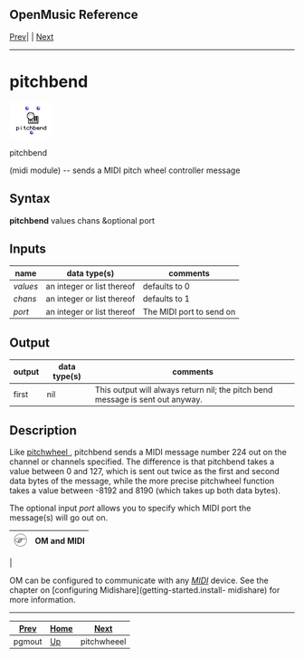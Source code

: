 OpenMusic Reference  
---  
[Prev](pgmout)| | [Next](pitchwheel)  
  
* * *

# pitchbend

![](figures/functions/midi/pitchbend.png)

  
  
pitchbend  
  
(midi module) \-- sends a MIDI pitch wheel controller message  

## Syntax

   **pitchbend**  values chans &optional port  

## Inputs

name| data type(s)| comments  
---|---|---  
  _values_ |  an integer or list thereof| defaults to 0  
  _chans_ |  an integer or list thereof| defaults to 1  
  _port_ |  an integer or list thereof| The MIDI port to send on  
  
## Output

output| data type(s)| comments  
---|---|---  
first| nil| This output will always return nil; the pitch bend message is sent out anyway.  
  
## Description

Like [ pitchwheel ](pitchwheel),  pitchbend  sends a MIDI message number
224 out on the channel or channels specified. The difference is that
 pitchbend  takes a value between 0 and 127, which is sent out twice as the
first and second data bytes of the message, while the more precise
 pitchwheel  function takes a value between -8192 and 8190 (which takes up
both data bytes).

The optional input  _port_  allows you to specify which MIDI port the
message(s) will go out on.

![Note](figures/images/note.gif)|  **OM and MIDI**  
---|---  
 |

OM can be configured to communicate with any [_MIDI_](glossary#MIDI)
device. See the chapter on [configuring Midishare](getting-started.install-
midishare) for more information.  
  
* * *

[Prev](pgmout)| [Home](index)| [Next](pitchwheel)  
---|---|---  
pgmout| [Up](funcref.main)| pitchwheeel

